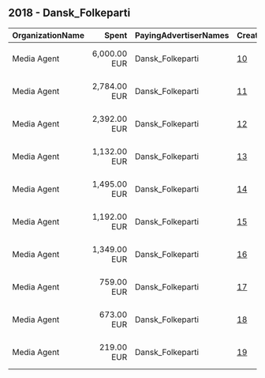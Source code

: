 ## 2018 - Dansk_Folkeparti 
|OrganizationName|Spent|PayingAdvertiserNames|CreativeUrls|Impressions|Genders|AgeBrackets|CountryCodes|BillingAddresses|CandidateBallotInformation|
|:---|---:|:---|:---|---:|:---|:---|:---|:---|:---|
|Media Agent|6,000.00 EUR|Dansk_Folkeparti|[10](https://www.snap.com/political-ads/asset/27d6611896d7181fa51dfaefefc6dadda30b5e524c580ed2cbc5917bd3b025a6?mediaType=mp4)|2,080,852|||denmark|"Østre alle 2 ,Værløse ,3500,DK"||
|Media Agent|2,784.00 EUR|Dansk_Folkeparti|[11](https://www.snap.com/political-ads/asset/1b8bbfc7891c6415a58794349c873e2475eccb2d7fee5df5f80e76d4ea79bb5b?mediaType=mp4)|908,208||17+|denmark|"Østre alle 2 ,Værløse ,3500,DK"||
|Media Agent|2,392.00 EUR|Dansk_Folkeparti|[12](https://www.snap.com/political-ads/asset/3bdeeb42c5e2a562d38ad4aa0f5f34ae40a273d87f90e7d10d762aac824454d0?mediaType=mp4)|658,619|||denmark|"Østre alle 2 ,Værløse ,3500,DK"||
|Media Agent|1,132.00 EUR|Dansk_Folkeparti|[13](https://www.snap.com/political-ads/asset/6b348f0be2cdc98ea9f7ff67ec1378b28f844ac9c924ca67f3af204f736de44a?mediaType=mp4)|490,719|||denmark|"Østre alle 2 ,Værløse ,3500,DK"||
|Media Agent|1,495.00 EUR|Dansk_Folkeparti|[14](https://www.snap.com/political-ads/asset/40b0a3a9e65c600a6a69a5c6b3aeb8a0bf37779a73fc5b2fedf23aff1b2a4b75?mediaType=mp4)|443,631|||denmark|"Østre alle 2 ,Værløse ,3500,DK"||
|Media Agent|1,192.00 EUR|Dansk_Folkeparti|[15](https://www.snap.com/political-ads/asset/5966ae96ab0928f07be55b6c1b02f6ebfe21ab2c8cd5017aceaa5df616b82ff6?mediaType=mp4)|391,140||17+|denmark|"Østre alle 2 ,Værløse ,3500,DK"||
|Media Agent|1,349.00 EUR|Dansk_Folkeparti|[16](https://www.snap.com/political-ads/asset/11284807b288ee0fad971b4907c495178de7e18764d8f0a37a5bcddf6a5ccc5d?mediaType=mp4)|390,135||17+|denmark|"Østre alle 2 ,Værløse ,3500,DK"||
|Media Agent|759.00 EUR|Dansk_Folkeparti|[17](https://www.snap.com/political-ads/asset/68ef6b56b6c675edeea0e9678a09a060d939d92a5291aff46fc1d88d59204827?mediaType=mp4)|285,071|||denmark|"Østre alle 2 ,Værløse ,3500,DK"||
|Media Agent|673.00 EUR|Dansk_Folkeparti|[18](https://www.snap.com/political-ads/asset/5161524be448e1d84a480961a4bacd6b769ea9873e7bdddad4a9a6981d6e486e?mediaType=mp4)|223,919||17+|denmark|"Østre alle 2 ,Værløse ,3500,DK"||
|Media Agent|219.00 EUR|Dansk_Folkeparti|[19](https://www.snap.com/political-ads/asset/5accf5f6598290a14ae1b31a0e831c6588853bc735c88bf7c2edf2cbd93f44d2?mediaType=mp4)|108,884|||denmark|"Østre alle 2 ,Værløse ,3500,DK"||
